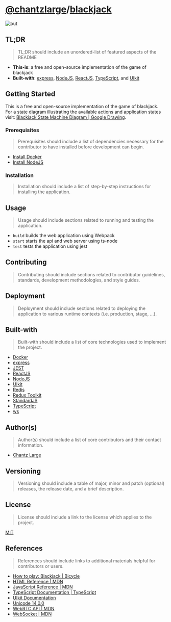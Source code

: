 [//]: # (https://gist.github.com/chantzlarge/0241e2a11a4cc49b628332b3520c08af)

# [@chantzlarge](https://github.com/chantzlarge/)/[blackjack](https://github.com/chantzlarge/blackjack/)

![out](https://user-images.githubusercontent.com/4284843/181391586-db3bed86-91f9-46f0-83a2-2c47b899ed20.gif)

## TL;DR

> TL;DR should include an unordered-list of featured aspects of the README

- **This-is**: a free and open-source implementation of the game of blackjack
- **Built-with**: [express](https://expressjs.com/), [NodeJS](https://nodejs.org/en/), [ReactJS](https://reactjs.org/), [TypeScript](https://www.typescriptlang.org/), and [UIkit](https://getuikit.com/)

## Getting Started

This is a free and open-source implementation of the game of blackjack. For a state diagram illustrating the available actions and application states visit: [Blackjack State Machine Diagram | Google Drawing](https://docs.google.com/drawings/d/1Hm6ilZd6r_4mZhA6JFYeuBdMt4ddQ403KA4h8g-ZIiw/edit?usp=sharing).

### Prerequisites

> Prerequisites should include a list of dependencies necessary for the 
> contributor to have installed before development can begin.

- [Install Docker](https://docs.docker.com/get-docker/)
- [Install NodeJS](https://nodejs.org/en/download/)

### Installation

> Installation should include a list of step-by-step instructions for 
> installing the application.

## Usage

> Usage should include sections related to running and testing the application.

- `build` builds the web application using Webpack
- `start` starts the api and web server using ts-node
- `test` tests the application using jest

## Contributing

> Contributing should include sections related to contributor guidelines, 
> standards, development methodologies, and style guides.

## Deployment

> Deployment should include sections related to deploying the application to 
> various runtime contexts (i.e. production, stage, …).

## Built-with

> Built-with should include a list of core technologies used to implement the 
> project.

- [Docker](https://www.docker.com/)
- [express](https://expressjs.com/)
- [JEST](https://jestjs.io/)
- [ReactJS](https://reactjs.org/)
- [NodeJS](https://nodejs.org/en/)
- [UIkit](https://getuikit.com/)
- [Redis](https://redis.io/)
- [Redux Toolkit](https://redux-toolkit.js.org/)
- [StandardJS](https://standardjs.com/)
- [TypeScript](https://www.typescriptlang.org/)
- [ws](https://github.com/websockets/ws)

## Author(s)

> Author(s) should include a list of core contributors and their contact 
> information.

- [Chantz Large](https://chantzlarge.com)

## Versioning

> Versioning should include a table of major, minor and patch (optional) 
> releases, the release date, and a brief description.

## License

> License should include a link to the license which applies to the project.

[MIT](./LICENSE)

## References

> References should include links to additional materials helpful for 
> contributors or users.

- [How to play: Blackjack | Bicycle](https://bicyclecards.com/how-to-play/blackjack/)
- [HTML Reference | MDN](https://developer.mozilla.org/en-US/docs/Web/HTML/Reference)
- [JavaScript Reference | MDN](https://developer.mozilla.org/en-US/docs/Web/JavaScript/Reference)
- [TypeScript Documentation | TypeScript](https://www.typescriptlang.org/docs/)
- [UIkit Documentation](https://getuikit.com/docs/introduction)
- [Unicode 14.0.0](https://www.unicode.org/versions/Unicode14.0.0/)
- [WebRTC API | MDN](https://developer.mozilla.org/en-US/docs/Web/API/WebRTC_API)
- [WebSocket | MDN](https://developer.mozilla.org/en-US/docs/Web/API/WebSocket)
